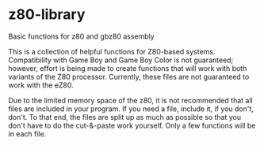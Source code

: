 # z80-library
Basic functions for z80 and gbz80 assembly

This is a collection of helpful functions for Z80-based systems. Compatibility with Game Boy and Game Boy Color is not guaranteed; however, effort is being made to create functions that will work with both variants of the Z80 processor. Currently, these files are not guaranteed to work with the eZ80.

Due to the limited memory space of the z80, it is not recommended that all files are included in your program. If you need a file, include it, if you don't, don't. To that end, the files are split up as much as possible so that you don't have to do the cut-&-paste work yourself. Only a few functions will be in each file.

